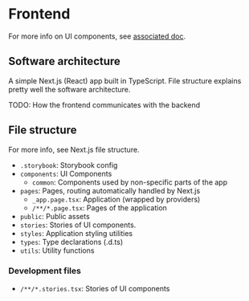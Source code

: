 # Frontend

For more info on UI components, see [associated doc](../development/components/index.md).

## Software architecture

A simple Next.js (React) app built in TypeScript. File structure explains pretty well the software architecture.

TODO: How the frontend communicates with the backend

## File structure

For more info, see Next.js file structure.

- `.storybook`: Storybook config
- `components`: UI Components
  - `common`: Components used by non-specific parts of the app
- `pages`: Pages, routing automatically handled by Next.js
  - `_app.page.tsx`: Application (wrapped by providers)
  - `/**/*.page.tsx`: Pages of the application
- `public`: Public assets
- `stories`: Stories of UI components.
- `styles`: Application styling utilities
- `types`: Type declarations (.d.ts)
- `utils`: Utility functions

### Development files

- `/**/*.stories.tsx`: Stories of UI components
